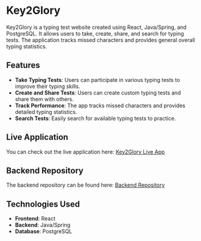 # Key2Glory

Key2Glory is a typing test website created using React, Java/Spring, and PostgreSQL. It allows users to take, create, share, and search for typing tests. The application tracks missed characters and provides general overall typing statistics.

## Features

- **Take Typing Tests**: Users can participate in various typing tests to improve their typing skills.
- **Create and Share Tests**: Users can create custom typing tests and share them with others.
- **Track Performance**: The app tracks missed characters and provides detailed typing statistics.
- **Search Tests**: Easily search for available typing tests to practice.

## Live Application

You can check out the live application here: [Key2Glory Live App](https://key2glory.jacobferrell.net)

## Backend Repository

The backend repository can be found here: [Backend Repository](https://github.com/jacob-ferrell/key2glory-backend)

## Technologies Used

- **Frontend**: React
- **Backend**: Java/Spring
- **Database**: PostgreSQL
